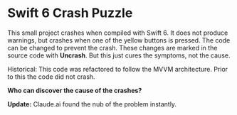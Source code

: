 # Swift 6 Crash Puzzle
This small project crashes when compiled with Swift 6. It does not produce warnings, but crashes when one of the yellow buttons is pressed.
The code can be changed to prevent the crash. These changes are marked in the source code with **Uncrash**. But this just cures the symptoms, not the cause.

Historical: This code was refactored to follow the MVVM architecture. Prior to this the code did not crash.

**Who can discover the cause of the crashes?**

**Update:** Claude.ai found the nub of the problem instantly.
